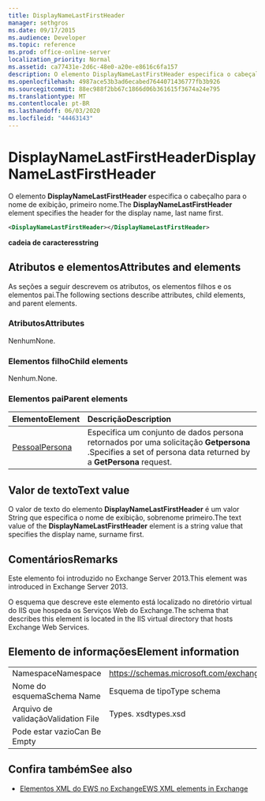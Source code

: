 ```yaml
---
title: DisplayNameLastFirstHeader
manager: sethgros
ms.date: 09/17/2015
ms.audience: Developer
ms.topic: reference
ms.prod: office-online-server
localization_priority: Normal
ms.assetid: ca77431e-2d6c-48e0-a20e-e8616c6fa157
description: O elemento DisplayNameLastFirstHeader especifica o cabeçalho para o nome de exibição, primeiro nome.
ms.openlocfilehash: 4987ace53b3ad6ecabed7644071436777fb3b926
ms.sourcegitcommit: 88ec988f2bb67c1866d06b361615f3674a24e795
ms.translationtype: MT
ms.contentlocale: pt-BR
ms.lasthandoff: 06/03/2020
ms.locfileid: "44463143"
---
```

# <a name="displaynamelastfirstheader"></a><span data-ttu-id="86fa4-103">DisplayNameLastFirstHeader</span><span class="sxs-lookup"><span data-stu-id="86fa4-103">DisplayNameLastFirstHeader</span></span>

<span data-ttu-id="86fa4-104">O elemento **DisplayNameLastFirstHeader** especifica o cabeçalho para o nome de exibição, primeiro nome.</span><span class="sxs-lookup"><span data-stu-id="86fa4-104">The **DisplayNameLastFirstHeader** element specifies the header for the display name, last name first.</span></span> 
  
```xml
<DisplayNameLastFirstHeader></DisplayNameLastFirstHeader>
```

 <span data-ttu-id="86fa4-105">**cadeia de caracteres**</span><span class="sxs-lookup"><span data-stu-id="86fa4-105">**string**</span></span>
## <a name="attributes-and-elements"></a><span data-ttu-id="86fa4-106">Atributos e elementos</span><span class="sxs-lookup"><span data-stu-id="86fa4-106">Attributes and elements</span></span>

<span data-ttu-id="86fa4-107">As seções a seguir descrevem os atributos, os elementos filhos e os elementos pai.</span><span class="sxs-lookup"><span data-stu-id="86fa4-107">The following sections describe attributes, child elements, and parent elements.</span></span>
  
### <a name="attributes"></a><span data-ttu-id="86fa4-108">Atributos</span><span class="sxs-lookup"><span data-stu-id="86fa4-108">Attributes</span></span>

<span data-ttu-id="86fa4-109">Nenhum</span><span class="sxs-lookup"><span data-stu-id="86fa4-109">None.</span></span>
  
### <a name="child-elements"></a><span data-ttu-id="86fa4-110">Elementos filho</span><span class="sxs-lookup"><span data-stu-id="86fa4-110">Child elements</span></span>

<span data-ttu-id="86fa4-111">Nenhum.</span><span class="sxs-lookup"><span data-stu-id="86fa4-111">None.</span></span>
  
### <a name="parent-elements"></a><span data-ttu-id="86fa4-112">Elementos pai</span><span class="sxs-lookup"><span data-stu-id="86fa4-112">Parent elements</span></span>

|<span data-ttu-id="86fa4-113">**Elemento**</span><span class="sxs-lookup"><span data-stu-id="86fa4-113">**Element**</span></span>|<span data-ttu-id="86fa4-114">**Descrição**</span><span class="sxs-lookup"><span data-stu-id="86fa4-114">**Description**</span></span>|
|:-----|:-----|
|[<span data-ttu-id="86fa4-115">Pessoal</span><span class="sxs-lookup"><span data-stu-id="86fa4-115">Persona</span></span>](persona.md) <br/> |<span data-ttu-id="86fa4-116">Especifica um conjunto de dados persona retornados por uma solicitação **Getpersona** .</span><span class="sxs-lookup"><span data-stu-id="86fa4-116">Specifies a set of persona data returned by a **GetPersona** request.</span></span>  <br/> |
   
## <a name="text-value"></a><span data-ttu-id="86fa4-117">Valor de texto</span><span class="sxs-lookup"><span data-stu-id="86fa4-117">Text value</span></span>

<span data-ttu-id="86fa4-118">O valor de texto do elemento **DisplayNameLastFirstHeader** é um valor String que especifica o nome de exibição, sobrenome primeiro.</span><span class="sxs-lookup"><span data-stu-id="86fa4-118">The text value of the **DisplayNameLastFirstHeader** element is a string value that specifies the display name, surname first.</span></span> 
  
## <a name="remarks"></a><span data-ttu-id="86fa4-119">Comentários</span><span class="sxs-lookup"><span data-stu-id="86fa4-119">Remarks</span></span>

<span data-ttu-id="86fa4-120">Este elemento foi introduzido no Exchange Server 2013.</span><span class="sxs-lookup"><span data-stu-id="86fa4-120">This element was introduced in Exchange Server 2013.</span></span>
  
<span data-ttu-id="86fa4-121">O esquema que descreve este elemento está localizado no diretório virtual do IIS que hospeda os Serviços Web do Exchange.</span><span class="sxs-lookup"><span data-stu-id="86fa4-121">The schema that describes this element is located in the IIS virtual directory that hosts Exchange Web Services.</span></span>
  
## <a name="element-information"></a><span data-ttu-id="86fa4-122">Elemento de informações</span><span class="sxs-lookup"><span data-stu-id="86fa4-122">Element information</span></span>

|||
|:-----|:-----|
|<span data-ttu-id="86fa4-123">Namespace</span><span class="sxs-lookup"><span data-stu-id="86fa4-123">Namespace</span></span>  <br/> |https://schemas.microsoft.com/exchange/services/2006/types  <br/> |
|<span data-ttu-id="86fa4-124">Nome do esquema</span><span class="sxs-lookup"><span data-stu-id="86fa4-124">Schema Name</span></span>  <br/> |<span data-ttu-id="86fa4-125">Esquema de tipo</span><span class="sxs-lookup"><span data-stu-id="86fa4-125">Type schema</span></span>  <br/> |
|<span data-ttu-id="86fa4-126">Arquivo de validação</span><span class="sxs-lookup"><span data-stu-id="86fa4-126">Validation File</span></span>  <br/> |<span data-ttu-id="86fa4-127">Types. xsd</span><span class="sxs-lookup"><span data-stu-id="86fa4-127">types.xsd</span></span>  <br/> |
|<span data-ttu-id="86fa4-128">Pode estar vazio</span><span class="sxs-lookup"><span data-stu-id="86fa4-128">Can Be Empty</span></span>  <br/> ||
   
## <a name="see-also"></a><span data-ttu-id="86fa4-129">Confira também</span><span class="sxs-lookup"><span data-stu-id="86fa4-129">See also</span></span>

- [<span data-ttu-id="86fa4-130">Elementos XML do EWS no Exchange</span><span class="sxs-lookup"><span data-stu-id="86fa4-130">EWS XML elements in Exchange</span></span>](ews-xml-elements-in-exchange.md)

